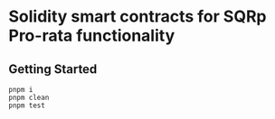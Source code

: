 # Solidity smart contracts for SQRp Pro-rata functionality

## Getting Started

```text
pnpm i
pnpm clean
pnpm test
```
